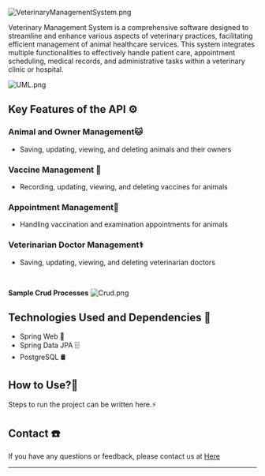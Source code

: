 ![VeterinaryManagementSystem.png](VeterinaryManagementSystem.png)
<br>

Veterinary Management System is a comprehensive software designed
to streamline and enhance various aspects of veterinary practices,
facilitating efficient management of animal healthcare services.
This system integrates multiple functionalities to effectively
handle patient care, appointment scheduling, medical records, 
and administrative tasks within a veterinary clinic or hospital.

![UML.png](UML.png)

## Key Features of the API ⚙️

### Animal and Owner Management🐱
- Saving, updating, viewing, and deleting animals and their owners

### Vaccine Management 💉
- Recording, updating, viewing, and deleting vaccines for animals

### Appointment Management📅
- Handling vaccination and examination appointments for animals

### Veterinarian Doctor Management⚕️
- Saving, updating, viewing, and deleting veterinarian doctors

<br>

**Sample Crud Processes**
![Crud.png](Crud.png)
## Technologies Used and Dependencies 🦾

- Spring Web 🌱
- Spring Data JPA 🗄️
- PostgreSQL 🛢


## How to Use?🚀

Steps to run the project can be written here.⚡

## Contact ☎️

If you have any questions or feedback, please contact us at <a href="https://www.linkedin.com/in/batuhankayahan/" target="_self">Here</a>

---

